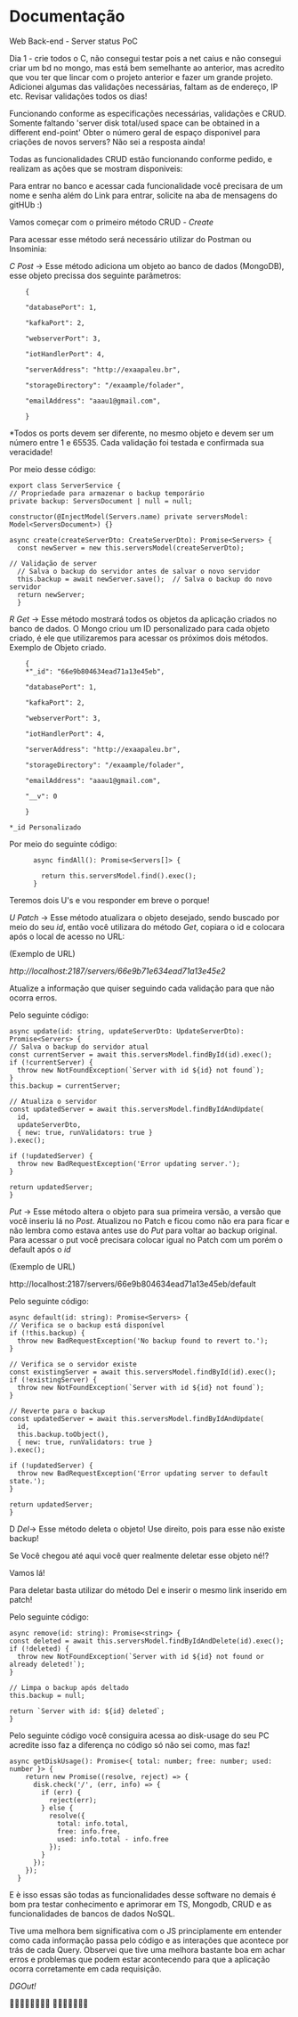 # Documentação
Web Back-end - Server status PoC


Dia 1 - crie todos o C, não consegui testar pois a net caius e não consegui criar um bd no mongo, mas está bem semelhante ao anterior, mas acredito que vou ter que lincar com o projeto anterior e fazer um grande projeto. Adicionei algumas das validações necessárias, faltam as de endereço, IP etc. Revisar validações todos os dias!  

Funcionando conforme as especificações necessárias, validações e CRUD.
Somente faltando 'server disk total/used space can be obtained in a different end-point'
                 Obter o número geral de espaço disponivel para criações de novos servers? Não sei a resposta ainda!

Todas as funcionalidades CRUD estão funcionando conforme pedido, e realizam as ações que se mostram disponiveis:

Para entrar no banco e acessar cada funcionalidade você precisara de um nome e senha além do Link para entrar, solicite na aba de mensagens do gitHUb :)

Vamos começar com o primeiro método CRUD -
        *Create*

Para acessar esse método será necessário utilizar do Postman ou Insominia:

*C*
_Post_ -> Esse método adiciona um objeto ao banco de dados (MongoDB), esse objeto precissa dos seguinte parâmetros:

        {
        
        "databasePort": 1,
        
        "kafkaPort": 2,
        
        "webserverPort": 3,
        
        "iotHandlerPort": 4,
        
        "serverAddress": "http://exaapaleu.br",
        
        "storageDirectory": "/exaample/folader",
        
        "emailAddress": "aaau1@gmail.com",
        
        }

*Todos os ports devem ser diferente, no mesmo objeto e devem ser um número entre 1 e 65535.
Cada validação foi testada e confirmada sua veracidade!

  Por meio desse código:
  
    export class ServerService {
    // Propriedade para armazenar o backup temporário
    private backup: ServersDocument | null = null;
  
    constructor(@InjectModel(Servers.name) private serversModel: Model<ServersDocument>) {}
  
    async create(createServerDto: CreateServerDto): Promise<Servers> {
      const newServer = new this.serversModel(createServerDto);
    
    // Validação de server
      // Salva o backup do servidor antes de salvar o novo servidor
      this.backup = await newServer.save();  // Salva o backup do novo servidor
      return newServer;
      }
  
*R*
_Get_ -> Esse método mostrará todos os objetos da aplicação criados no banco de dados.
O Mongo criou um ID personalizado para cada objeto criado, é ele que utilizaremos para acessar os próximos dois métodos. 
Exemplo de Objeto criado.


        {
        *"_id": "66e9b804634ead71a13e45eb",
        
        "databasePort": 1,
        
        "kafkaPort": 2,
        
        "webserverPort": 3,
        
        "iotHandlerPort": 4,
        
        "serverAddress": "http://exaapaleu.br",
        
        "storageDirectory": "/exaample/folader",
        
        "emailAddress": "aaau1@gmail.com",
        
        "__v": 0
        
        }
        
    *_id Personalizado

  Por meio do seguinte código:
          
          async findAll(): Promise<Servers[]> {
          
            return this.serversModel.find().exec();
          }

Teremos dois U's e vou responder em breve o porque!

*U*
_Patch_ -> Esse método atualizara o objeto desejado, sendo buscado por meio do seu *id*, então você utilizara do método _Get_, copiara o id e colocara após o local de acesso no URL:

(Exemplo de URL)

_http://localhost:2187/servers/66e9b71e634ead71a13e45e2_

Atualize a informação que quiser seguindo cada validação para que não ocorra erros.

Pelo seguinte código:

    async update(id: string, updateServerDto: UpdateServerDto): Promise<Servers> {
    // Salva o backup do servidor atual
    const currentServer = await this.serversModel.findById(id).exec();
    if (!currentServer) {
      throw new NotFoundException(`Server with id ${id} not found`);
    }
    this.backup = currentServer;

    // Atualiza o servidor
    const updatedServer = await this.serversModel.findByIdAndUpdate(
      id,
      updateServerDto,
      { new: true, runValidators: true }
    ).exec();

    if (!updatedServer) {
      throw new BadRequestException('Error updating server.');
    }

    return updatedServer;
    }
    
_Put_ -> Esse método altera o objeto para sua primeira versão, a versão que você inseriu lá no _Post_. Atualizou no Patch e ficou como não era para ficar e não lembra como estava antes use do _Put_ para voltar ao backup original.
Para acessar o put você precisara colocar igual no Patch com um porém o default após o _id_

(Exemplo de URL)

http://localhost:2187/servers/66e9b804634ead71a13e45eb/default

Pelo seguinte código:

    async default(id: string): Promise<Servers> {
    // Verifica se o backup está disponível
    if (!this.backup) {
      throw new BadRequestException('No backup found to revert to.');
    }

    // Verifica se o servidor existe
    const existingServer = await this.serversModel.findById(id).exec();
    if (!existingServer) {
      throw new NotFoundException(`Server with id ${id} not found`);
    }

    // Reverte para o backup
    const updatedServer = await this.serversModel.findByIdAndUpdate(
      id,
      this.backup.toObject(),
      { new: true, runValidators: true }
    ).exec();

    if (!updatedServer) {
      throw new BadRequestException('Error updating server to default state.');
    }

    return updatedServer;
    }
    
D
_Del_-> Esse método deleta o objeto! Use direito, pois para esse não existe backup!

Se Você chegou até aqui você quer realmente deletar esse objeto né!?

Vamos lá!

Para deletar basta utilizar do método Del e inserir o mesmo link inserido em patch!

Pelo seguinte código:

    async remove(id: string): Promise<string> {
    const deleted = await this.serversModel.findByIdAndDelete(id).exec();
    if (!deleted) {
      throw new NotFoundException(`Server with id ${id} not found or already deleted!`);
    }

    // Limpa o backup após deltado
    this.backup = null;
    
    return `Server with id: ${id} deleted`;
    }

Pelo seguinte código você consiguira acessa ao disk-usage do seu PC acredite isso faz a diferença no código só não sei como, mas faz!

    async getDiskUsage(): Promise<{ total: number; free: number; used: number }> {
        return new Promise((resolve, reject) => {
          disk.check('/', (err, info) => {
            if (err) {
              reject(err);
            } else {
              resolve({
                total: info.total,
                free: info.free,
                used: info.total - info.free
              });
            }
          });
        });
      }
    
E è isso essas são todas as funcionalidades desse software no demais é bom pra testar conhecimento e aprimorar em TS, Mongodb, CRUD e as funcionalidades de bancos de dados NoSQL.

Tive uma melhora bem significativa com o JS principlamente em entender como cada informação passa pelo código e as interações que acontece por trás de cada Query.
Observei que tive uma melhora bastante boa em achar erros e problemas que podem estar acontecendo para que a aplicação ocorra corretamente em cada requisição.

*_DGOut!_*

🤠🤠🤠🤠🤠🤠🤠🤠 🤠🤠🤠🤠🤠🤠🤠 
